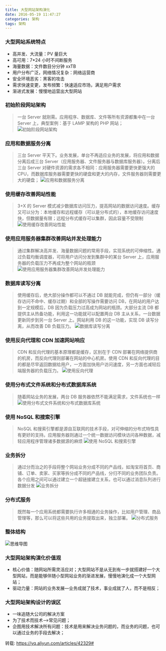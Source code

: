```yaml
---
title: 大型网站架构演化
date: 2016-05-19 11:47:27
categories: 架构
tags: 架构
---
```


### 大型网站系统特点
 
- 高并发、大流量：PV 量巨大
- 高可用：7*24 小时不间断服务
- 海量数据：文件数目分分钟 xxTB
- 用户分布广泛，网络情况复杂：网络运营商
- 安全环境恶劣：黑客的攻击
- 需求快速变更，发布频繁：快速适应市场，满足用户需求
- 渐进式发展：慢慢地运营出大型网站

<!--more-->

### 初始阶段网站架构
>一台 Server 就刚需。应用程序、数据库、文件等所有资源都集中在一台 Server 上，典型案例：基于 LAMP 架构的 PHP 网站；
![初始阶段网站架构](/img/01.jpg)

### 应用和数据服务分离
>三台 Server 平天下。业务发展，单台不再适应业务的发展，将应用和数据分离后成三台 Server（应用服务器、文件服务器与数据库服务器）。分离后三台 Server 对硬件资源的需求各不相同：应用服务器需要更快更强大的 CPU，而数据库服务器需要更快的硬盘和更大的内存，文件服务器则需要更大的硬盘；
![应用和数据服务分离](/img/02.jpg)

### 使用缓存改善网站性能
>3+X 的 Server 模式减少数据库访问压力，提高网站的数据访问速度。缓存又可以分为：本地缓存和远程缓存（可以是分布式的），本地缓存访问速度快，但数据量有限；远程分布式缓存可以集群，因此容量不受限制
![使用缓存改善网站性能](/img/03.jpg)

### 使用应用服务器集群改善网站并发处理能力
>通过集群解决高并发、海量数据问题的常用手段，实现系统的可伸缩性。通过负载均衡调度器，可将用户访问分发到集群中的某台 Server 上，应用服务器的负载压力不再成为整个网站的瓶颈
![使用应用服务器集群改善网站并发处理能力](/img/04.jpg)



### 数据库读写分离
>使用缓存后，绝大部分操作都可以不通过 DB 就能完成，但仍有一部分（缓存访问不命中、缓存过期）和全部的写操作需要访问 DB，在网站的用户达到一定规模后，DB 因为负载压力过高成为网站的瓶颈。大部分主流 DB 都提供主从热备功能，利用这一功能就可以配置两台 DB 主从关系，一台数据更新同步到另一台 Server 上。网站利用 DB 的这一功能，实现 DB 读写分离，从而改善 DB 负载压力。
![数据库读写分离](/img/05.jpg)

### 使用反向代理和 CDN 加速网站响应
>CDN 和反向代理的基本原理都是缓存，区别在于 CDN 部署在网络提供商的机房，而反向代理则部署在网站的中心机房。使用 CDN 和反向代理的目的都是尽早返回数据给用户，一方面加快用户访问速度，另一方面也减轻后端服务器的负载压力。
![使用反向代理](/img/06.jpg)

### 使用分布式文件系统和分布式数据库系统
>随着网站业务的发展，两台 DB 服务器依然不能满足需求，文件系统也一样
![使用分布式文件系统和分布式数据库系统](/img/07.jpg)

### 使用 NoSQL 和搜索引擎
>NoSQL 和搜索引擎都是源自互联网的技术手段，对可伸缩的分布式特性具有更好的支持。应用服务器则通过一个统一数据访问模块访问各种数据，减轻应用程序管理诸多数据源的麻烦
![使用 NoSQL 和搜索引擎](/img/08.jpg)

### 业务拆分 
>通过分而治之的手段将整个网站业务分成不同的产品线，如淘宝将首页、商铺、订单、卖家、买家等拆分成不同的产品线，分归不同的业务团队负责。各个应用之间可以通过建立一个超链接建立关系，也可以通过消息队列进行数据分发
![业务拆分](/img/09.jpg)

### 分布式服务
>既然每一个应用系统都需要执行许多相通的业务操作，比如用户管理、商品管理等，那么可以将这些共用的业务提取出来，独立部署。
![分布式服务](/img/10.jpg)

### 整体结构
![思维导图](/img/11.jpg)

### 大型网站架构演化价值观
 
- 核心价值：随网站所需灵活应对；大型网站不是从无到有一步就搭建好一个大型网站，而是能够伴随小型网站业务的渐进发展，慢慢地演化成一个大型网站；
- 驱动力量：网站的业务发展—业务成就了技术，事业成就了人，而不是相反；

### 大型网站架构设计的误区
- 一味追随大公司的解决方案
- 为了技术而技术-->常见问题；
- 企图用技术解决所有问题：技术是用来解决业务问题的，而业务的问题，也可以通过业务的手段去解决；

转载: https://yq.aliyun.com/articles/42329#